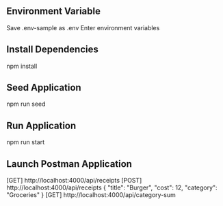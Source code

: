## Environment Variable
Save .env-sample as .env
Enter environment variables
## Install Dependencies
npm install
## Seed Application
npm run seed
## Run Application
npm run start
## Launch Postman Application
[GET] http://localhost:4000/api/receipts 
[POST] http://localhost:4000/api/receipts
    {
        "title": "Burger",
        "cost": 12,
        "category": "Groceries"
    } 
[GET] http://localhost:4000/api/category-sum

